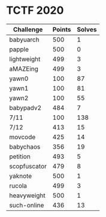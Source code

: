 # TCTF 2020

| Challenge    | Points | Solves |
| ------------ | ------ | ------ |
| babyuarch    | 500    | 1      |
| papple       | 500    | 0      |
| lightweight  | 499    | 3      |
| aMAZEing     | 499    | 3      |
| yawn0        | 100    | 87     |
| yawn1        | 100    | 81     |
| yawn2        | 100    | 55     |
| babypadv2    | 484    | 7      |
| 7/11         | 100    | 138    |
| 7/12         | 413    | 15     |
| movcode      | 425    | 14     |
| babychaos    | 356    | 19     |
| petition     | 493    | 5      |
| scopfuscator | 479    | 8      |
| yaknote      | 500    | 1      |
| rucola       | 499    | 3      |
| heavyweight  | 500    | 1      |
| such-online  | 436    | 13     |